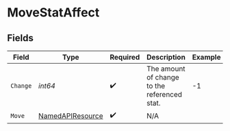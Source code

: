 # MoveStatAffect


## Fields

| Field                                                       | Type                                                        | Required                                                    | Description                                                 | Example                                                     |
| ----------------------------------------------------------- | ----------------------------------------------------------- | ----------------------------------------------------------- | ----------------------------------------------------------- | ----------------------------------------------------------- |
| `Change`                                                    | *int64*                                                     | :heavy_check_mark:                                          | The amount of change to the referenced stat.                | -1                                                          |
| `Move`                                                      | [NamedAPIResource](../../models/shared/namedapiresource.md) | :heavy_check_mark:                                          | N/A                                                         |                                                             |